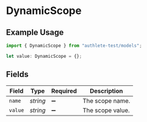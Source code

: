 # DynamicScope

## Example Usage

```typescript
import { DynamicScope } from "authlete-test/models";

let value: DynamicScope = {};
```

## Fields

| Field              | Type               | Required           | Description        |
| ------------------ | ------------------ | ------------------ | ------------------ |
| `name`             | *string*           | :heavy_minus_sign: | The scope name.    |
| `value`            | *string*           | :heavy_minus_sign: | The scope value.   |